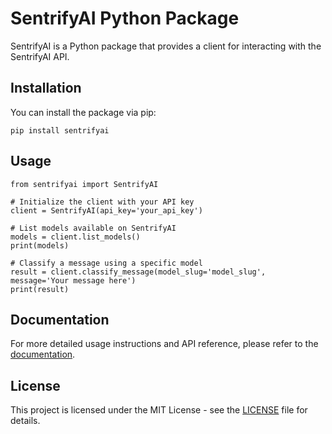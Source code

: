 # SentrifyAI Python Package

SentrifyAI is a Python package that provides a client for interacting with the SentrifyAI API.

## Installation

You can install the package via pip:

```
pip install sentrifyai
```

## Usage

```
from sentrifyai import SentrifyAI

# Initialize the client with your API key
client = SentrifyAI(api_key='your_api_key')

# List models available on SentrifyAI
models = client.list_models()
print(models)

# Classify a message using a specific model
result = client.classify_message(model_slug='model_slug', message='Your message here')
print(result)
```

## Documentation

For more detailed usage instructions and API reference, please refer to the [documentation](https://github.com/sentrifybot/sentrifyai-python).

## License

This project is licensed under the MIT License - see the [LICENSE](LICENSE) file for details.